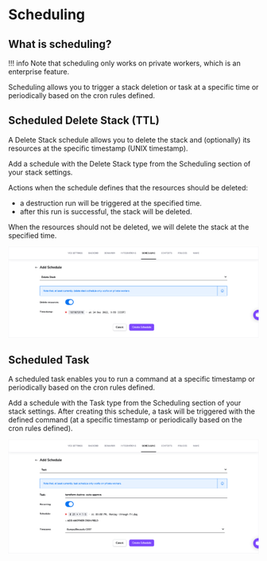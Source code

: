 # Scheduling

## What is scheduling?

!!! info
    Note that scheduling only works on private workers, which is an enterprise feature.

Scheduling allows you to trigger a stack deletion or task at a specific time or periodically based on the cron rules defined.

## Scheduled Delete Stack (TTL)

A Delete Stack schedule allows you to delete the stack and (optionally) its resources at the specific timestamp (UNIX timestamp).

Add a schedule with the Delete Stack type from the Scheduling section of your stack settings.

Actions when the schedule defines that the resources should be deleted:

- a destruction run will be triggered at the specified time.
- after this run is successful, the stack will be deleted.

When the resources should not be deleted, we will delete the stack at the specified time.

![](../../assets/screenshots/scheduling/create_delete_stack.png)

## Scheduled Task

A scheduled task enables you to run a command at a specific timestamp or periodically based on the cron rules defined.

Add a schedule with the Task type from the Scheduling section of your stack settings.
After creating this schedule, a task will be triggered with the defined command (at a specific timestamp or periodically based on the cron rules defined).

![](../../assets/screenshots/scheduling/create_task.png)
